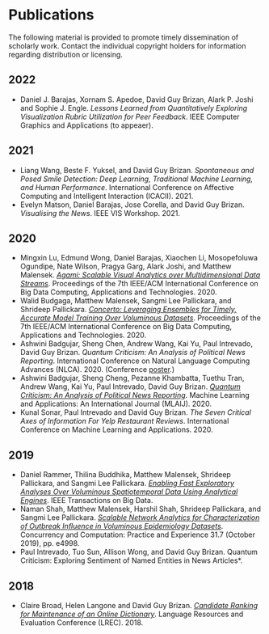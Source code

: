 # Publications

The following material is provided to promote timely dissemination of scholarly work. Contact the individual copyright holders for information regarding distribution or licensing.

## 2022

* Daniel J. Barajas, Xornam S. Apedoe, David Guy Brizan, Alark P. Joshi and Sophie J. Engle. *Lessons Learned from Quantitatively Exploring Visualization Rubric Utilization for Peer Feedback*. IEEE Computer Graphics and Applications (to appeaer).

## 2021

* Liang Wang, Beste F. Yuksel, and David Guy Brizan. *Spontaneous and Posed Smile Detection: Deep Learning, Traditional Machine Learning, and Human Performance*. International Conference on Affective Computing and Intelligent Interaction (ICACII). 2021.
* Evelyn Matson, Daniel Barajas, Jose Corella, and David Guy Brizan. *Visualising the News*. IEEE VIS Workshop. 2021.

## 2020

* Mingxin Lu, Edmund Wong, Daniel Barajas, Xiaochen Li, Mosopefoluwa Ogundipe, Nate Wilson, Pragya Garg, Alark Joshi, and Matthew Malensek. *[Agami: Scalable Visual Analytics over Multidimensional Data Streams](https://www.cs.usfca.edu/~apjoshi/papers/agami-bdcat2020.pdf)*. Proceedings of the 7th IEEE/ACM International Conference on Big Data Computing, Applications and Technologies. 2020.
* Walid Budgaga, Matthew Malensek, Sangmi Lee Pallickara, and Shrideep Pallickara. *[Concerto: Leveraging Ensembles for Timely, Accurate Model Training Over Voluminous Datasets](https://par.nsf.gov/servlets/purl/10284607)*. Proceedings of the 7th IEEE/ACM International Conference on Big Data Computing, Applications and Technologies. 2020.
* Ashwini Badgujar, Sheng Chen, Andrew Wang, Kai Yu, Paul Intrevado, David Guy Brizan. *Quantum Criticism: An Analysis of Political News Reporting*. International Conference on Natural Language Computing Advances (NLCA). 2020. (Conference [poster](https://repository.usfca.edu/cgi/viewcontent.cgi?article=1169&context=artsci_stu).)
* Ashwini Badgujar, Sheng Cheng, Pezanne Khambatta, Tuethu Tran, Andrew Wang, Kai Yu, Paul Intrevado, David Guy Brizan. *[Quantum Criticism: An Analysis of Political News Reporting](https://www.academia.edu/download/63879929/7220mlaij0120200710-26340-vo1hwc.pdf)*. Machine Learning and Applications: An International Journal (MLAIJ). 2020.
* Kunal Sonar, Paul Intrevado and David Guy Brizan. *The Seven Critical Axes of Information For Yelp Restaurant Reviews*. International Conference on Machine Learning and Applications. 2020.

## 2019

* Daniel Rammer, Thilina Buddhika, Matthew Malensek, Shrideep Pallickara, and Sangmi Lee Pallickara. *[Enabling Fast Exploratory Analyses Over Voluminous Spatiotemporal Data Using Analytical Engines](https://par.nsf.gov/servlets/purl/10176991)*. IEEE Transactions on Big Data.
* Naman Shah, Matthew Malensek, Harshil Shah, Shrideep Pallickara, and Sangmi Lee Pallickara. *[Scalable Network Analytics for Characterization of Outbreak Influence in Voluminous Epidemiology Datasets](https://onlinelibrary.wiley.com/doi/pdf/10.1002/cpe.4998?casa_token=7gpueOXN510AAAAA:3vXfSP42L7gdwRY_md00QpP7ck7jTrsE2l8JxAH7pw0Uba9_nSoVUV_2DqvrPCHqgdf_DGt3o1rjLxw)*. Concurrency and Computation: Practice and Experience 31.7 (October 2019), pp. e4998.
* Paul Intrevado, Tuo Sun, Allison Wong, and David Guy Brizan. Quantum Criticism: Exploring Sentiment of Named Entities in News Articles*.

## 2018

* Claire Broad, Helen Langone and David Guy Brizan. *[Candidate Ranking for Maintenance of an Online Dictionary](https://www.aclweb.org/anthology/L18-1134.pdf)*. Language Resources and Evaluation Conference (LREC). 2018.
